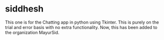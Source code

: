 # siddhesh
This one is for the Chatting app in python using Tkinter.
This is purely on the trial and error basis with no extra functionality.
Now, this has been added to the organization MayurSid.
